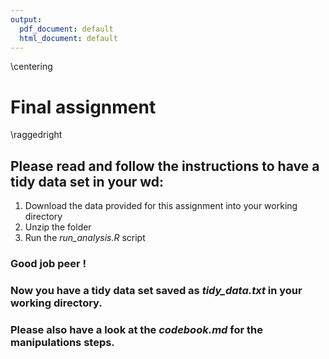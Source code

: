 ```yaml
---
output:
  pdf_document: default
  html_document: default
---
```

\centering
# **Final assignment**  
\raggedright

## Please read and follow the instructions to have a tidy data set in your wd:  

1. Download the data provided for this assignment into your working directory
2. Unzip the folder
3. Run the *run_analysis.R* script


### Good job peer !   
### Now you have a tidy data set saved as *tidy_data.txt* in your working directory.      
### Please also have a look at the *codebook.md* for the manipulations steps.  
